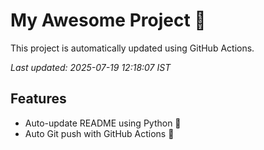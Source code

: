 # My Awesome Project 🚀

This project is automatically updated using GitHub Actions.

_Last updated: 2025-07-19 12:18:07 IST_

## Features
- Auto-update README using Python 🐍
- Auto Git push with GitHub Actions 🤖
